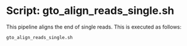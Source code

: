 # Script: gto_align_reads_single.sh

This pipeline aligns the end of single reads. This is executed as follows:

```sh
gto_align_reads_single.sh
```